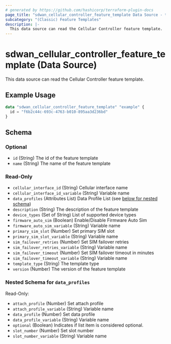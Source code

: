 ```yaml
---
# generated by https://github.com/hashicorp/terraform-plugin-docs
page_title: "sdwan_cellular_controller_feature_template Data Source - terraform-provider-sdwan"
subcategory: "(Classic) Feature Templates"
description: |-
  This data source can read the Cellular Controller feature template.
---
```


# sdwan_cellular_controller_feature_template (Data Source)

This data source can read the Cellular Controller feature template.

## Example Usage

```terraform
data "sdwan_cellular_controller_feature_template" "example" {
  id = "f6b2c44c-693c-4763-b010-895aa3d236bd"
}
```

<!-- schema generated by tfplugindocs -->
## Schema

### Optional

- `id` (String) The id of the feature template
- `name` (String) The name of the feature template

### Read-Only

- `cellular_interface_id` (String) Cellular interface name
- `cellular_interface_id_variable` (String) Variable name
- `data_profiles` (Attributes List) Data Profile List (see [below for nested schema](#nestedatt--data_profiles))
- `description` (String) The description of the feature template
- `device_types` (Set of String) List of supported device types
- `firmware_auto_sim` (Boolean) Enable/Disable Firmware Auto Sim
- `firmware_auto_sim_variable` (String) Variable name
- `primary_sim_slot` (Number) Set primary SIM slot
- `primary_sim_slot_variable` (String) Variable name
- `sim_failover_retries` (Number) Set SIM failover retries
- `sim_failover_retries_variable` (String) Variable name
- `sim_failover_timeout` (Number) Set SIM failover timeout in minutes
- `sim_failover_timeout_variable` (String) Variable name
- `template_type` (String) The template type
- `version` (Number) The version of the feature template

<a id="nestedatt--data_profiles"></a>
### Nested Schema for `data_profiles`

Read-Only:

- `attach_profile` (Number) Set attach profile
- `attach_profile_variable` (String) Variable name
- `data_profile` (Number) Set data profile
- `data_profile_variable` (String) Variable name
- `optional` (Boolean) Indicates if list item is considered optional.
- `slot_number` (Number) Set slot number
- `slot_number_variable` (String) Variable name
